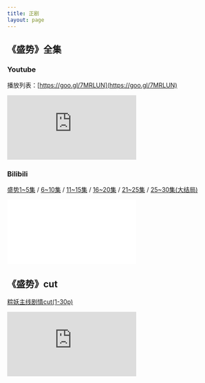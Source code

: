 ```yaml
---
title: 正剧
layout: page
---
```


## 《盛势》全集

### Youtube
播放列表：[https://goo.gl/7MRLUN](https://goo.gl/7MRLUN)
<div class="iframe-container"><iframe class="responsive-iframe" src="https://www.youtube.com/embed/VmFNOwn4e3I" frameborder="no" allowfullscreen="true"></iframe></div>

### Bilibili
[盛势1~5集](https://b23.tv/D2JQAt) / [6~10集](https://b23.tv/e0gXCx) / [11~15集](https://b23.tv/Z4VoZQ) / [16~20集](https://b23.tv/D1L0ae) / [21~25集](https://b23.tv/inNmNz) / [25~30集(大结局)](https://b23.tv/QNZkFf)
<div class="iframe-container"><iframe class="responsive-iframe" src="//player.bilibili.com/player.html?aid=838645625&bvid=BV1Hg4y1v7qd&cid=207342907&page=1&high_quality=1" frameborder="no" allowfullscreen="true"></iframe></div>

## 《盛势》cut
[粽妖主线剧情cut(1-30p)](https://www.bilibili.com/video/BV1FK4y1n7KV/)
<div class="iframe-container"><iframe class="responsive-iframe" src="https://player.bilibili.com/player.html?aid=887042706&bvid=BV1FK4y1n7KV&cid=308357368&page=1&high_quality=1" frameborder="no" allowfullscreen="true" high_quality=1></iframe></div>


